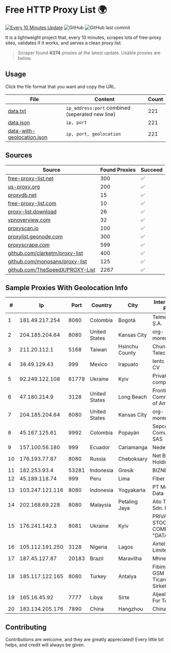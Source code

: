 
# Free HTTP Proxy List 🌍

[![Every 10 Minutes Update](https://github.com/mertguvencli/http-proxy-list/actions/workflows/main.yml/badge.svg?branch=main)](https://github.com/mertguvencli/http-proxy-list/actions/workflows/main.yml)
![GitHub](https://img.shields.io/github/license/mertguvencli/http-proxy-list)
![GitHub last commit](https://img.shields.io/github/last-commit/mertguvencli/http-proxy-list)

It is a lightweight project that, every 10 minutes, scrapes lots of free-proxy sites, validates if it works, and serves a clean proxy list.


> Scraper found **4374** proxies at the latest update. Usable proxies are below.

## Usage

Click the file format that you want and copy the URL.


|File|Content|Count|
|----|-------|-----|
|[data.txt](https://raw.githubusercontent.com/mertguvencli/http-proxy-list/main/proxy-list/data.txt)|`ip_address:port` combined (seperated new line)|221|
|[data.json](https://raw.githubusercontent.com/mertguvencli/http-proxy-list/main/proxy-list/data.json)|`ip, port`|221|
|[data-with-geolocation.json](https://raw.githubusercontent.com/mertguvencli/http-proxy-list/main/proxy-list/data-with-geolocation.json)|`ip, port, geolocation`|221|

## Sources

|Source|Found Proxies|Succeed|
|------|-------------|-------|
|[free-proxy-list.net](https://free-proxy-list.net)|300|✅|
|[us-proxy.org](https://www.us-proxy.org)|200|✅|
|[proxydb.net](http://proxydb.net)|15|✅|
|[free-proxy-list.com](https://free-proxy-list.com/?page=&port=&type%5B%5D=http&type%5B%5D=https&up_time=0&search=Search)|10|✅|
|[proxy-list.download](https://www.proxy-list.download/HTTP)|26|✅|
|[vpnoverview.com](https://vpnoverview.com/privacy/anonymous-browsing/free-proxy-servers)|32|✅|
|[proxyscan.io](https://www.proxyscan.io)|100|✅|
|[proxylist.geonode.com](https://proxylist.geonode.com/api/proxy-list?limit=300&page=1&sort_by=lastChecked&sort_type=desc&protocols=http,https)|300|✅|
|[proxyscrape.com](https://api.proxyscrape.com/v2/?request=displayproxies&protocol=http&timeout=10000&country=all&ssl=all&anonymity=all)|599|✅|
|[github.com/clarketm/proxy-list](https://raw.githubusercontent.com/clarketm/proxy-list/master/proxy-list-raw.txt)|400|✅|
|[github.com/monosans/proxy-list](https://raw.githubusercontent.com/monosans/proxy-list/main/proxies/http.txt)|125|✅|
|[github.com/TheSpeedX/PROXY-List](https://raw.githubusercontent.com/TheSpeedX/PROXY-List/master/http.txt)|2267|✅|


## Sample Proxies With Geolocation Info

|#|Ip|Port|Country|City|Internet Service Provider|
|-|--|----|-------|----|-------------------------|
|1|181.49.217.254|8080|Colombia|Bogotá|Telmex Colombia S.A.|
|2|204.185.204.64|8080|United States|Kansas City|org-morenet.more.net|
|3|211.20.112.1|5168|Taiwan|Hsinchu County|Chunghwa Telecom Co., Ltd.|
|4|38.49.129.43|999|Mexico|Irapuato|Ientc S De RL De CV|
|5|92.249.122.108|61778|Ukraine|Kyiv|Private "Stock company "Sater"|
|6|47.180.214.9|3128|United States|Long Beach|Frontier Communications of America, Inc.|
|7|204.185.204.64|8080|United States|Kansas City|org-morenet.more.net|
|8|45.167.125.61|9992|Colombia|Popayán|Sepcom Comunicaciones SAS|
|9|157.100.56.180|999|Ecuador|Cariamanga|Nedetel S.A.|
|10|176.193.77.87|8080|Russia|Cheboksary|Net By Net Holding LLC|
|11|182.253.93.4|53281|Indonesia|Gresik|BIZNET|
|12|45.189.118.74|999|Peru|Lima|Fiber Digital S.R.L|
|13|103.247.121.116|8080|Indonesia|Yogyakarta|PT Media Sarana Data|
|14|202.168.69.228|8080|Malaysia|Petaling Jaya|Allo Technology Sdn. Bhd.|
|15|176.241.142.3|8081|Ukraine|Kyiv|PRIVATE JOINT STOCK COMPANY "DATAGROUP"|
|16|105.112.191.250|3128|Nigeria|Lagos|Airtel Networks Limited|
|17|187.45.127.87|20183|Brazil|Maravilha|Mhnet Telecom|
|18|185.117.122.165|8080|Turkey|Antalya|Fibim Fibernet GSM Sanayi VE Ticaret Anonim Sirketi|
|19|165.16.45.92|7777|Libya|Sirte|Aljeel Aljadeed For Technology|
|20|183.134.205.176|7890|China|Hangzhou|Chinanet|



## Contributing

Contributions are welcome, and they are greatly appreciated! Every
little bit helps, and credit will always be given.

